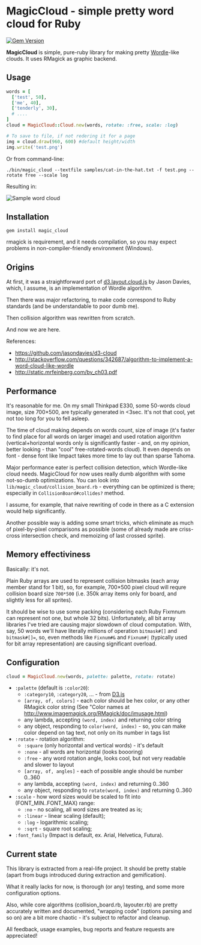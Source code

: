 MagicCloud - simple pretty word cloud for Ruby
==============================================

[![Gem Version](https://badge.fury.io/rb/magic_cloud.svg)](http://badge.fury.io/rb/magic_cloud)

**MagicCloud** is simple, pure-ruby library for making pretty
[Wordle](http://www.wordle.net/)-like clouds. It uses RMagick as graphic
backend.

Usage
-----

```ruby
words = [
  ['test', 50],
  ['me', 40],
  ['tenderly', 30],
  # ....
]
cloud = MagicCloud::Cloud.new(words, rotate: :free, scale: :log)

# To save to file, if not redering it for a page
img = cloud.draw(960, 600) #default height/width
img.write('test.png')
```

Or from command-line:

```
./bin/magic_cloud --textfile samples/cat-in-the-hat.txt -f test.png --rotate free --scale log
```

Resulting in:

<img src="https://raw.github.com/zverok/magic_cloud/master/samples/cat.png" alt="Sample word cloud"/>

Installation
------------

```
gem install magic_cloud
```

rmagick is requirement, and it needs compilation, so you may expect
problems in non-compiler-friendly environment (Windows).

Origins
-------

At first, it was a straightforward port of [d3.layout.cloud.js](https://github.com/jasondavies/d3-cloud)
by Jason Davies, which, I assume, is an implementation of Wordle algorithm.

Then there was major refactoring, to make code correspond to Ruby
standards (and be understandable to poor dumb me).

Then collision algorithm was rewritten from scratch.

And now we are here.

References:
* https://github.com/jasondavies/d3-cloud
* http://stackoverflow.com/questions/342687/algorithm-to-implement-a-word-cloud-like-wordle
* http://static.mrfeinberg.com/bv_ch03.pdf

Performance
-----------

It's reasonable for me. On my small Thinkpad E330, some 50-words cloud
image, size 700×500, are typically generated in <3sec. It's not that cool,
yet not too long for you to fell asleep.

The time of cloud making depends on words count, size of image
(it's faster to find place for all words on larger image) and used rotation
algorithm (vertical+horizontal words only is significantly faster - and,
on my opinion, better looking - than "cool" free-rotated-words cloud). It
even depends on font - dense font like Impact takes more time to lay
out than sparse Tahoma.

Major performance eater is perfect collision detection, which Wordle-like
cloud needs. MagicCloud for now uses really dumb algorithm with some
not-so-dumb optimizations. You can look into
`lib/magic_cloud/collision_board.rb` - everything can be optimized is
there; especially in `CollisionBoard#collides?` method.

I assume, for example, that naive rewriting of code in there as a C
extension would help significantly.

Another possible way is adding some smart tricks, which eliminate as much
of pixel-by-pixel comparisons as possible (some of already made are
criss-cross intersection check, and memoizing of last crossed sprite).

Memory effectiviness
--------------------

Basically: it's not.

Plain Ruby arrays are used to represent collision bitmasks (each array
member stand for 1 bit), so, for example, 700×500 pixel cloud will requre
collision board size `700*500` (i.e. 350k array items only for board, and
slightly less for all sprites).

It should be wise to use some packing (considering each Ruby Fixmnum can
represent not one, but whole 32 bits). Unfortunately, all bit array
libraries I've tried are causing major slowdown of cloud computation.
With, say, 50 words we'll have literally millions of operation
`bitmask#[]` and `bitmask#[]=`, so, even methods
like `Fixnum#&` and `Fixnum#|` (typically used for bit array representation)
are causing significant overload.

Configuration
-------------

```ruby
cloud = MagicCloud.new(words, palette: palette, rotate: rotate)
```

* `:palette` (default is `:color20`):
  * `:category10`, `:category20`, ... - from [D3.js](https://github.com/d3/d3-scale/blob/master/README.md#category-scales)
  * `[array, of, colors]` - each color should be hex color, or any other RMagick color string (See "Color names at http://www.imagemagick.org/RMagick/doc/imusage.html)
  * any lambda, accepting `(word, index)` and returning color string
  * any object, responding to `color(word, index)` - so, you can make color
    depend on tag text, not only on its number in tags list
* `:rotate` - rotation algorithm:
  * `:square` (only horizontal and vertical words) - it's default
  * `:none` - all words are horizontal (looks boooring)
  * `:free` - any word rotation angle, looks cool, but not very readable
    and slower to layout
  * `[array, of, angles]` - each of possible angle should be number 0..360
  * any lambda, accepting `(word, index)` and returning 0..360
  * any object, responding to `rotate(word, index)` and returning 0..360
* `:scale` - how word sizes would be scaled to fit into (FONT_MIN..FONT_MAX) range:
  * `:no` - no scaling, all word sizes are treated as is;
  * `:linear` - linear scaling (default);
  * `:log` - logarithmic scaling;
  * `:sqrt` - square root scaling;
* `:font_family` (Impact is default, ex. Arial, Helvetica, Futura).

Current state
-------------

This library is extracted from a real-life project. It should be
pretty stable (apart from bugs introduced during extraction and gemification).

What it really lacks for now, is thorough (or any) testing, and
some more configuration options.

Also, while core algorithms (collision_board.rb, layouter.rb) are pretty
accurately written and documented, "wrapping code" (options parsing and
so on) are a bit more chaotic - it's subject to refactor and cleanup.

All feedback, usage examples, bug reports and feature requests are appreciated!
